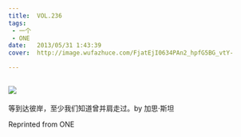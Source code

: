 ```yaml
---
title:	VOL.236
tags:
 - 一个
 - ONE
date:	2013/05/31 1:43:39
cover:	http://image.wufazhuce.com/FjatEjI0634PAn2_hpfG5BG_vtY-

---
```

![](http://image.wufazhuce.com/FjatEjI0634PAn2_hpfG5BG_vtY-)
---

等到达彼岸，至少我们知道曾并肩走过。by 加思·斯坦
 
Reprinted from ONE
